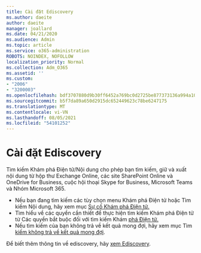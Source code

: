 ```yaml
---
title: Cài đặt Ediscovery
ms.author: daeite
author: daeite
manager: joallard
ms.date: 04/21/2020
ms.audience: Admin
ms.topic: article
ms.service: o365-administration
ROBOTS: NOINDEX, NOFOLLOW
localization_priority: Normal
ms.collection: Adm_O365
ms.assetid: ''
ms.custom:
- "2006"
- "3200003"
ms.openlocfilehash: bdf3707880d9b30ff6452a769bc0d2725be877373136a994a108e92d56d7b577
ms.sourcegitcommit: b5f7da89a650d2915dc652449623c78be6247175
ms.translationtype: MT
ms.contentlocale: vi-VN
ms.lasthandoff: 08/05/2021
ms.locfileid: "54101252"
---
```

# <a name="ediscovery-settings"></a>Cài đặt Ediscovery

Tìm kiếm Khám phá Điện tử/Nội dung cho phép bạn tìm kiếm, giữ và xuất nội dung từ hộp thư Exchange Online, các site SharePoint Online và OneDrive for Business, cuộc hội thoại Skype for Business, Microsoft Teams và Nhóm Microsoft 365.

- Nếu bạn đang tìm kiếm các tùy chọn menu Khám phá Điện tử hoặc Tìm kiếm Nội dung, hãy xem mục [Sự cố Khám phá Điện tử.](https://docs.microsoft.com/alchemyinsights/ediscovery-issues)
- Tìm hiểu về các quyền cần thiết để thực hiện tìm kiếm Khám phá Điện tử từ Các quyền bắt buộc đối với tìm kiếm Khám [phá Điện tử.](https://docs.microsoft.com/alchemyinsights/permissions-required-for-ediscovery-searches)
- Nếu tìm kiếm của bạn không trả về kết quả mong đợi, hãy xem mục Tìm [kiếm không trả về kết quả mong đợi](https://docs.microsoft.com/alchemyinsights/search-not-returning-expected-results).

Để biết thêm thông tin về ediscovery, hãy [xem Ediscovery](https://docs.microsoft.com/microsoft-365/compliance/ediscovery).
